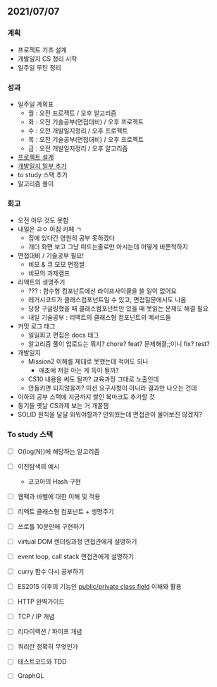 ## 2021/07/07
### 계획
- 프로젝트 기초 설계
- 개발일지 CS 정리 시작
- 일주일 루틴 정리
### 성과
- 일주일 계획표
  - 월 : 오전 프로젝트 / 오후 알고리즘
  - 화 : 오전 기술공부(면접대비) / 오후 프로젝트
  - 수 : 오전 개발일지정리 / 오후 프로젝트
  - 목 : 오전 기술공부(면접대비) / 오후 프로젝트
  - 금 : 오전 개발일지정리 / 오후 알고리즘
- [프로젝트 설계](../project/README.md)
- [개발일지 일부 추가](../docs/개발일지.md)
- to study 스택 추가
- 알고리즘 풀이
### 회고
- 오전 아무 것도 못함
- 내일은 ㄹㅇ 아침 카페 ㄱ
  - 집에 있다간 영원히 공부 못하겠다
  - 개더 화면 보고 그냥 떠드는줄로만 아시는데 어떻게 바쁜척하지
- 면접대비 / 기술공부 필요!
  - 비모 & 큐 모모 면접썰
  - 비모의 과제캠프
- 리액트의 생명주기
  - ??? : 함수형 컴포넌트에선 라이프사이클을 쓸 일이 없어요
  - 레거시코드가 클래스컴포넌트일 수 있고, 면접질문에서도 나옴
  - 당장 구글링했을 때 클래스컴포넌트만 있을 때 못읽는 문제도 해결 필요
  - 내일 기술공부 : 리액트의 클래스형 컴포넌트의 메서드들
- 커밋 로그 태그
  - 일일회고 편집은 docs 태그
  - 알고리즘 풀이 업로드는 뭐지? chore? feat? 문제해결;;이니 fix? test?
- 개발일지
  - Mission2 이해를 제대로 못했는데 적어도 되나
    - 애초에 저걸 아는 게 득이 될까?  
  - CS10 내용을 써도 될까? 교육과정 그대로 노출인데
  - 안들키면 되지않을까? 미션 요구사항이 아니라 결과만 나오는 건데
- 이하의 공부 스택에 지금까지 쌀인 북마크도 추가할 것
- 동기들 옛날 CS과제 보는 거 개꿀잼
- SOLID 원칙을 달달 외워야할까? 안외웠는데 면접관이 물어보진 않겠지?
### To study 스택
  - [ ] O(log(N))에 해당하는 알고리즘
  - [ ] 이진탐색의 예시
    - 코코아의 Hash 구현
  - [ ] 웹팩과 바벨에 대한 이해 및 적용
  - [ ] 리액트 클래스형 컴포넌트 + 생명주기
  - [ ] 쓰로틀 10분안에 구현하기
  - [ ] virtual DOM 렌더링과정 면접관에게 설명하기
  - [ ] event loop, call stack 면접관에게 설명하기
  - [ ] curry 함수 다시 공부하기
  - [ ] ES2015 이후의 기능인 [public/private class field](https://github.com/tc39/proposal-class-fields) 이해와 활용
  - [ ] HTTP 완벽가이드
  - [ ] TCP / IP 개념
  - [ ] 리다이렉션 / 파이프 개념
  - [ ] 쿼리란 정확히 무엇인가
  - [ ] 테스트코드와 TDD
  - [ ] GraphQL


